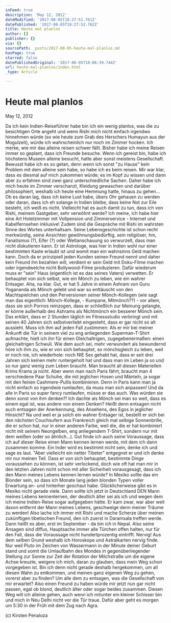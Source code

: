 ```yaml
---
inFeed: true
description: 'May 12, 2012'
dateModified: '2017-08-05T18:27:51.761Z'
datePublished: '2017-08-05T18:27:52.762Z'
title: Heute mal planlos
author: []
publisher: {}
via: {}
sourcePath: _posts/2017-08-05-heute-mal-planlos.md
hasPage: true
starred: false
datePublishedOriginal: '2017-08-05T18:06:39.744Z'
url: heute-mal-planlos/index.html
_type: Article

---
```

# **Heute mal planlos**

May 12, 2012

Da ich kein Indien-Reiseführer habe bin ich ein wenig planlos, was die zu besichtigen Orte angeht und wenn Rishi mich nicht einfach irgendwo hinnehmen würde (so wie heute zum Grab des Herschers Humayun aus der Mogulzeit), würde ich wahrscheinlich nur noch im Zimmer hocken. Ich merke, wie mir das alleine reisen schwer fällt. Bisher habe ich meine Reisen immer so geplant, dass ich Freunde besuche. Wenn ich gereist bin, habe ich höchstens Museen alleine besucht, hatte aber sonst meistens Gesellschaft. Bewusst habe ich es so getan, denn wenn ich sonst "zu Hause" kein Problem mit dem alleine sein habe, so habe ich es beim reisen. Mir war klar, dass es diesmal auf mich zukommen würde; es im Kopf zu wissen und dann aber zu erfahren sind zwei ganz unterschiedliche Sachen. Daher habe ich mich heute im Zimmer verschanzt, Kleidung gewaschen und darüber philosophiert, weshalb ich heute eine Hemmung hatte, hinaus zu gehen... Ob es daran lag, dass ich keine Lust habe, übers Ohr gehauen zu werden oder daran, dass ich eh solange in Indien bleibe, dass keine Not zur Eile besteht, ich weiß es nicht. Vielleicht hat es auch damit zu tun, dass ich von Rishi, meinem Gastgeber, sehr verwöhnt werde? Ich meine, ich habe hier eine Art Hotelzimmer mit Vollpension und Zimmerservice - Internet und Kabelfernsehen inklusive! Zudem sind die Gespräche mit Rishi im wahrsten Sinne des Wortes unterhaltsam. Seine Lebensgeschichte ist schon recht merkwürdig, seine Ansichten gewöhnungsbedürftig, sein religiöser, hm, Fanatismus (?), Eifer (?) oder Weltanschauung so verwurzelt, dass man nicht diskutieren kann. Er ist Astrologe, was hier in Indien wohl nur einer bestimmten Kaste erlaubt ist und womit man ein wahnsinns Geld machen kann. Doch da er prinzipiell jeden Kunden seinen Freund nennt und daher kein Freund ihn bezahlen will, verdient er sein Geld mit Doku-Filme machen oder irgendwelche nicht Bollywood-Filme produzieren. Dafür wiederum muss er "sein" Haus (eigentlich ist es das seines Vaters) verwetten. Er behauptet von sich selbst, wie ein Mönch zu leben, wie ein wahrer Entsager. Aha, na klar. Gut, er hat 5 Jahre in einem Ashram von Guru Yogananda als Mönch gelebt und war so enttäuscht von den Machtspielchen und den Perversionen seiner Mönch-Kollegen (wie sagt man das eigentlich: Mönch-Kollege, - Kumpane, Mitmönch??) - vor allem, dass sie sich Pornos reinzogen, dass er schließlich zur Meinung gelangte, er könne außerhalb des Ashrams als Nichtmönch ein besserer Mönch sein. Das erklärt, dass er 2 Stunden täglich im Fitnessstudio verbringt und mit seinen 40 Jahren sich selbstverliebt eingesteht, dass er gar nicht so alt aussieht. Muss ich ihm auf jeden Fall zustimmen: Als er mir bei meiner Ankunft die Tür in seinem viel zu eng anliegenden Superman-T-Shirt aufmachte, hielt ich ihn für einen Gleichaltrigen, zugegebenermaßen: einen gleichaltrigen Schwuli. Wie dem auch sei, mehr verwundert als bewundernd höre ich ihm zu, wie er von sich behauptet, so mönchsgleich zu leben, weil er noch nie, ich wiederhole: noch NIE Sex gehabt hat, dass er seit drei Jahren sich keinen mehr runtergeholt hat und dass man im Leben ja so und so nur ganz wenig zum Leben braucht. Man braucht all diesen Materiellen Krims Krams ja nicht. Aber wenn man nach Paris fährt, braucht man 4 verschiedene Paar Schuhe, die mit jeglichen Hosen und Mänteln, ja sogar mit den feinen Cashmere-Pullis kombinieren. Denn in Paris kann man ja nicht einfach so irgendwie rumlaufen, da muss man sich anpassen! Und da alle in Paris so super fancy rumlaufen, müsse er das auch. Was würden sie denn sonst von ihm denken?! Ich dachte als Mönch sei man so weit, dass es einem egal ist, was andere von einem Denken? Heißt denn entsagen nicht auch entsagen der Anerkennung, des Ansehens, des Egos in jeglicher Hinsicht? Na und weil er ja solch ein wahrer Entsager ist, bestellt er sich bei den nächsten Couchsufern aus Frankreich gleich mal selbige Sonnenbrille, die er schon hat, nur in einer anderen Farbe, weil die, die er hat kombiniert nicht mit seinem Neongelben, eng anliegendem T-Shirt, sondern nur mit dem weißen (oder so ähnlich...). Gut finde ich auch seine Voraussage, dass ich auf dieser Reise einen Mann kennen lernen werde, mit dem ich dann zusammen komme. Ein Inder wird es bestimmt nicht sein, denke ich und sage es laut. "Aber vielleicht ein netter Tibeter" entgegnet er und ich denke mir nur meinen Teil. Dass er von sich behauptet, bestimmte Dinge voraussehen zu können, ist sehr verlockend, doch wie oft hat man mir in den letzten Jahren nicht schon mit aller Sicherheit vorausgesagt, dass ich den Mann meines Lebens kennen lernen würde? In Mexiko sollte das ein Blonder sein, so dass ich Monate lang jeden blonden Typen voller Erwartung an- und hinterher geschaut habe. Glücklicherweise gibt es in Mexiko nicht gerade viele. Dann sollte ich jetzt in Deutschland DEN Mann meines Lebens kennenlernen, der deutlich älter sei als ich und wegen dem ich meine Indien-Reise sogar aufgegeben hätte. Er kam zwar, war aber weit davon entfernt der Mann meines Lebens, geschweige denn meiner Träume zu werden! Also lache ich immer mit Rishi und mache Scherze über meinen zukünftigen tibetischen Freund, den ich zuerst in Daramsala treffen werde. Dann heißt es aber, erst im September - da bin ich in Nepal. Also seine Ansagen sind diffus, Hauptsache immer alle Türchen offen halten, nur für den Fall, dass die Voraussage nicht hundertprozentig eintrifft. Nervig! Aus dem selben Grund weshalb ich Horoskope und Astralkarten nervig finde. Nur weil Pluto im Zeichen von Wassermann in der Minute deiner Geburt stand und somit die Umlaufbahn des Mondes in gegenüberliegender Stellung zur Sonne zur Zeit der Rotation der Milchstraße um die eigene Achse kreuzte, weigere ich mich, daran zu glauben, dass mein Weg schon vorgegeben ist. Bin ich denn nicht gerade deshalb hergekommen, um all diesen Wahn zu entkommen, und meinen ganz eigenen Weg zu gehen, vorerst aber zu finden? Um alle dem zu entsagen, was die Gesellschaft von mir erwartet? Also einen Freund zu haben würde mir jetzt nun gar nicht passen, egal ob blond, deutlich älter oder sogar beides zusammen. Diesen Weg will ich alleine gehen, auch wenn ich mitunter ein kleiner Schisser bin und mich in Neu Delhi nicht vor die Tür traue. Dafür aber geht es morgen um 5:30 in der Früh mit dem Zug nach Agra.

(c) Kirsten Penaloza
